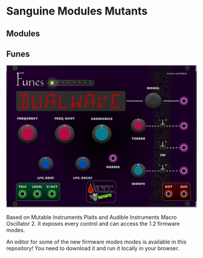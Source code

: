 # Sanguine Modules Mutants

## Modules

## Funes

![alt text](pics/funes.png)

Based on Mutable Instruments Plaits and Audible Instruments Macro Oscillator 2. It exposes every control and can access the 1.2 firmware modes.

An editor for some of the new firmware modes modes is available in this repository! You need to download it and run it locally in your browser.